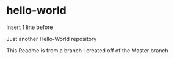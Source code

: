 # hello-world
Insert 1 line before

Just another Hello-World repository

This Readme is from a branch I created off of the Master branch
